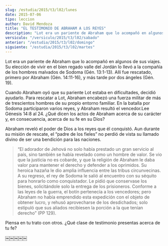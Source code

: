 ```yaml
---
slug: /estudia/2015/t3/l02/lunes
date: 2015-07-06
tipo: leccion
author: David Mendoza
title: "EL TESTIMONIO DE ABRAHAM A LOS REYES"
description: "Lot era un pariente de Abraham que lo acompañó en algunos de sus viajes. Su  elección de vivir en el bien regado valle del Jordán lo llevó a la  compañía de los hombres malvados de Sodoma (Gén. 13:1-13). Allí fue  rescatado, primero por Abraham (Gén. 14:11-16), y má..."
versiculo: "/versiculo/2015/t3/l02/sabado"
anterior: "/estudia/2015/t3/l02/domingo"
siguiente: "/estudia/2015/t3/l02/martes"
---
```


Lot era un pariente de Abraham que lo acompañó en algunos de sus viajes. Su elección de vivir en el bien regado valle del Jordán lo llevó a la compañía de los hombres malvados de Sodoma (Gén. 13:1-13). Allí fue rescatado, primero por Abraham (Gén. 14:11-16), y más tarde por dos ángeles (Gén. 19).

Cuando Abraham oyó que su pariente Lot estaba en dificultades, decidió ayudarlo. Para rescatar a Lot, Abraham encabezó una fuerza militar de más de trescientos hombres de su propio entorno familiar. En la batalla por Sodoma participaron varios reyes, y Abraham resultó el vencedor.Lee Génesis 14:8 al 24. ¿Qué dicen los actos de Abraham acerca de su carácter y, en consecuencia, acerca de su fe en su Dios?

Abraham reveló el poder de Dios a los reyes que él conquistó. Aun durante su misión de rescate, el “padre de los fieles” no perdió de vista su llamado divino de ser una bendición para las naciones.

> “El adorador de Jehová no solo había prestado un gran servicio al país, sino también se había revelado como un hombre de valor. Se vio que la justicia no es cobarde, y que la religión de Abraham le daba valor para mantener el derecho y defender a los oprimidos. Su heroica hazaña le dio amplia influencia entre las tribus circunvecinas. A su regreso, el rey de Sodoma le salió al encuentro con su séquito para honrarlo como conquistador. Le pidió que conservase los bienes, solicitándole solo la entrega de los prisioneros. Conforme a las leyes de la guerra, el botín pertenecía a los vencedores; pero Abraham no había emprendido esta expedición con el objeto de obtener lucro, y rehusó aprovecharse de los desdichados; solo estipuló que sus aliados recibiesen la porción a la que tenían derecho” (PP 129).

Piensa en tu trato con otros. ¿Qué clase de testimonio presentas acerca de tu fe?

￼￼￼￼￼
